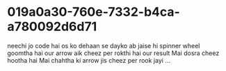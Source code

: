 # 019a0a30-760e-7332-b4ca-a780092d6d71
neechi jo code hai os ko dehaan se dayko ab jaise hi spinner wheel goomtha hai our arrow aik cheez per rokthi hai our result Mai dosra cheez hootha hai Mai chahtha ki arrow jis cheez per rook jayi ...
